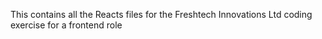 This contains all the Reacts files for the Freshtech Innovations Ltd coding exercise for a frontend role